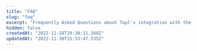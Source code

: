 ```yaml
---
title: "FAQ"
slug: "faq"
excerpt: "Frequently Asked Questions about Topl's integration with the DAML smart contract language"
hidden: false
createdAt: "2022-11-28T19:30:11.348Z"
updatedAt: "2022-11-30T15:53:47.535Z"
---
```


